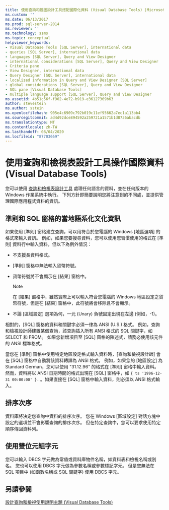 ```yaml
---
title: 使用查詢和視圖設計工具搭配國際化資料 (Visual Database Tools) |Microsoft Docs
ms.custom: ''
ms.date: 06/13/2017
ms.prod: sql-server-2014
ms.reviewer: ''
ms.technology: ssms
ms.topic: conceptual
helpviewer_keywords:
- Visual Database Tools [SQL Server], international data
- queries [SQL Server], international data
- languages [SQL Server], Query and View Designer
- international considerations [SQL Server], Query and View Designer
- Criteria pane
- View Designer, international data
- Query Designer [SQL Server], international data
- localized information in Query and View Designer [SQL Server]
- global considerations [SQL Server], Query and View Designer
- SQL pane [Visual Database Tools]
- multiple language support [SQL Server], Query and View Designer
ms.assetid: 4b51c56f-f902-4e72-b919-e36127369b63
author: stevestein
ms.author: sstein
ms.openlocfilehash: 905e4c6909c792b019c11ef95662a7ec1a113bb4
ms.sourcegitcommit: ad4d92dce894592a259721a1571b1d8736abacdb
ms.translationtype: MT
ms.contentlocale: zh-TW
ms.lasthandoff: 08/04/2020
ms.locfileid: "87703669"
---
```

# <a name="use-the-query-and-view-designer-with-international-data-visual-database-tools"></a>使用查詢和檢視表設計工具操作國際資料 (Visual Database Tools)
  您可以使用 [查詢和檢視表設計工具](visual-database-tools.md) 處理任何語言的資料，並在任何版本的 Windows 作業系統中執行。 下列方針即簡要說明您將注意到的不同處，並提供管理國際應用程式資料的資訊。  
  
## <a name="localized-information-in-the-criteria-and-sql-panes"></a>準則和 SQL 窗格的當地語系化文化資訊  
 如果使用 [準則] 窗格建立查詢，可以用符合於您電腦的 Windows [地區選項] 的格式來輸入資訊。 例如，如果您要搜尋資料，您可以使用您習慣使用的格式在 [準則] 資料行中輸入資料，但以下為例外情況：  
  
-   不支援長資料格式。  
  
-   [準則] 窗格中無法輸入貨幣符號。  
  
-   貨幣符號將不會顯示在 [結果] 窗格中。  
  
    > [!NOTE]  
    >  在 [結果] 窗格中，雖然實際上可以輸入符合您電腦的 Windows 地區設定之貨幣符號，但是在 [結果] 窗格中，此符號將會移除且不會顯示。  
  
-   不論 [區域設定] 選項為何，一元 (Unary) 負號固定出現在左邊 (例如，-1)。  
  
 相對的，[SQL] 窗格的資料和關鍵字必須一律為 ANSI (U.S.) 格式。 例如，查詢和檢視設計師建置某個查詢，該查詢插入所有 ANSI 格式的 SQL 關鍵字，如 SELECT 和 FROM。 如果您新增項目至 [SQL] 窗格的陳述式，請務必使用該元件的 ANSI 標準格式。  
  
 當您在 [準則] 窗格中使用特定地區設定格式輸入資料時，[查詢和檢視設計師] 會在 [SQL] 窗格中自動將該資料轉譯為 ANSI 格式。 例如，如果您的 [地區設定] 為 Standard German，您可以使用 "31.12.96" 的格式在 [準則] 窗格中輸入資料。 然而，資料將以 ANSI 日期時間的格式出現在 [SQL] 窗格中，如 `{ ts '1996-12-31 00:00:00' }.` 。如果直接在 [SQL] 窗格中輸入資料，則必須以 ANSI 格式輸入。  
  
## <a name="sort-order"></a>排序次序  
 資料庫將決定您查詢中資料的排序次序。 您在 Windows [區域設定] 對話方塊中設定的選項並不會影響查詢的排序次序。 但在特定查詢中，您可以要求使用特定順序傳回資料列。  
  
## <a name="using-double-byte-characters"></a>使用雙位元組字元  
 您可以輸入 DBCS 字元做為常值或資料庫物件名稱，如資料表和檢視名稱或別名。 您也可以使用 DBCS 字元做為參數名稱或參數標記字元。 但是您無法在 SQL 項目中 (如函數名稱或 SQL 關鍵字) 使用 DBCS 字元。  
  
## <a name="see-also"></a>另請參閱  
 [設計查詢和檢視使用說明主題 &#40;Visual Database Tools&#41;](design-queries-and-views-how-to-topics-visual-database-tools.md)  
  
  
